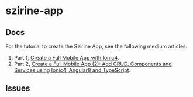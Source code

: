 # szirine-app

## Docs

For the tutorial to create the Szirine App, see the following medium articles:
1. Part 1, [Create a Full Mobile App with Ionic4](https://medium.com/nycdev/create-a-full-mobile-app-with-ionic4-2849df0d47c3).
2. Part 2, [Create a Full Mobile App (2): Add CRUD, Components and Services using Ionic4, Angular8 and TypeScript](https://medium.com/nycdev/create-a-full-mobile-app-2-add-crud-components-and-services-using-ionic4-angular8-and-8d7bc1ff3aa6).

## Issues

